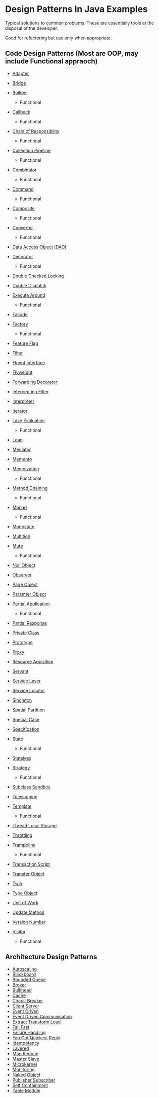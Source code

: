 # Design Patterns In Java Examples

Typical solutions to common problems. These are essentially tools at the disposal of the developer.

Good for refactoring but use only when appropriate.

## Code Design Patterns (Most are OOP, may include Functional appraoch)

- [Adapter](./adapter)
- [Bridge](./bridge)
- [Builder](./builder)
  - Functional
- [Callback](./callback)
  - Functional
- [Chain of Responsibility](./chainofresponsibility)
  - Functional
- [Collection Pipeline](./collection_pipeline)
  - Functional
- [Combinator](./combinator)
  - Functional
- [Command](./command)
  - Functional
- [Composite](./composite)

  - Functional

- [Converter](./converter)

  - Functional

- [Data Access Object (DAO)](./dataaccessobject)
- [Decorator](./decorator)
  - Functional
- [Double Checked Locking](./double_checked_locking)
- [Double Dispatch](./double_dispatch)
- [Execute Around](./execute_around)

  - Functional

- [Facade](./facade)
- [Factory](./factorymethod)
  - Functional
- [Feature Flag](./feature_flag)
- [Filter](./filter)
- [Fluent Interface](./fluent_interface)
- [Flyweight](./flyweight)
- [Forwarding Decorator](./forwarding_decorator)
- [Intercepting Filter](./intercepting_filter)
- [Interpreter](./interpreter)
- [Iterator](./iterator)
- [Lazy Evaluation](./lazy_evaluation)
  - Functional
- [Loan](./loan)
- [Mediator](./mediator)
- [Memento](./momento)
- [Memoization](./memoization)
  - Functional
- [Method Chaining](./method_chaining)
  - Functional
- [Monad](./monad)
  - Functional
- [Monostate](./monostate)
- [Multition](./multition)
- [Mute](./mute)
  - Functional
- [Null Object](./null_object)
- [Observer](./observer)
- [Page Object](./page_object)
- [Paramter Object](./parameter_object)
- [Partial Application](./partial_application)
  - Functional
- [Partial Response](./partial_response)
- [Private Class](./private_class_design)
- [Prototype](./prototype)
- [Proxy](./proxy)
- [Resource Aquisition](./resource_acquisition)
- [Servant](./servant)
- [Service Layer](./service_layer)
- [Service Locator](./service_locator)
- [Singleton](./singleton)
- [Spatial Partition](./spatial_partition)
- [Special Case](./special_case)
- [Specification](./specification)
- [State](./state)
  - Functional
- [Stateless](./stateless)
- [Strategy](./strategy)
  - Functional
- [Subclass Sandbox](./subclass_sandbox)
- [Telescoping](./telescoping)
- [Template](./template)
  - Functional
- [Thread Local Storage](./thread_local_storage)
- [Throttling](./throttling)
- [Trampoline](./trampoline)
  - Functional
- [Transaction Script](./transaction_script)
- [Transfer Object](./transfer_object)
- [Twin](./twin)
- [Type Object](./type_object)
- [Unit of Work](./unit_of_work)
- [Update Method](./update_method)
- [Version Number](./version_number)
- [Visitor](./visitor)
  - Functional

## Architecture Design Patterns

- [Autoscaling](./autoscaling)
- [Blackboard](./blackboard)
- [Bounded Queue](./bounded_queue)
- [Broker](./broker)
- [Bulkhead](./bulkhead)
- [Cache](./cache)
- [Circuit Breaker](./circuit_breaker)
- [Client Server](./client_server)
- [Event Driven](./event_driven)
- [Event Driven Communication](./event_driven_communication)
- [Extract Transform Load](./extract_transform_load)
- [Fail Fast](./fail_fast)
- [Failure Handling](./failure_handling)
- [Fan Out Quickest Reply](./fan_out_quickest_reply)
- [Idempotency](./idempotency)
- [Layered](./layered)
- [Map Reduce](./map_reduce)
- [Master Slave](./master_slave)
- [Microkernel](./microkernel)
- [Monitoring](./monitoring)
- [Naked Object](./naked_object)
- [Publisher Subscriber](./publisher_subscriber)
- [Self Containment](./self_containment)
- [Table Module](./table_module)
